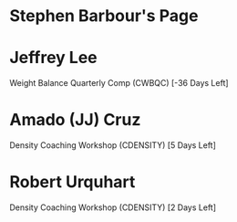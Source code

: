 # Stephen Barbour's Page




# Jeffrey Lee


Weight Balance Quarterly Comp (CWBQC) [-36 Days Left]



# Amado (JJ) Cruz


Density Coaching Workshop (CDENSITY) [5 Days Left]



# Robert Urquhart


Density Coaching Workshop (CDENSITY) [2 Days Left]



